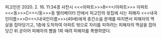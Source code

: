 피고인은 2020. 2. 16. 11:34경 사천시 <<<아파트>>>B<<</아파트>>> 아파트 <<<동>>>C<<</동>>>동 엘리베이터 안에서 피고인의 윗집에 사는 피해자 <<<내국인이름>>>D<<</내국인이름>>>(49세)에게 층간소음 문제를 따지면서 피해자의 멱살을 잡아당기고, 1층에 도착하여 아파트 밖으로 자리를 피하려는 피해자의 멱살을 잡아당긴 뒤 곧이어 피해자의 뺨을 1회 때려 피해자를 폭행하였다.

